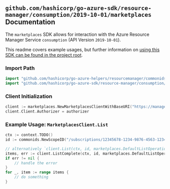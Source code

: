 
## `github.com/hashicorp/go-azure-sdk/resource-manager/consumption/2019-10-01/marketplaces` Documentation

The `marketplaces` SDK allows for interaction with the Azure Resource Manager Service `consumption` (API Version `2019-10-01`).

This readme covers example usages, but further information on [using this SDK can be found in the project root](https://github.com/hashicorp/go-azure-sdk/tree/main/docs).

### Import Path

```go
import "github.com/hashicorp/go-azure-helpers/resourcemanager/commonids"
import "github.com/hashicorp/go-azure-sdk/resource-manager/consumption/2019-10-01/marketplaces"
```


### Client Initialization

```go
client := marketplaces.NewMarketplacesClientWithBaseURI("https://management.azure.com")
client.Client.Authorizer = authorizer
```


### Example Usage: `MarketplacesClient.List`

```go
ctx := context.TODO()
id := commonids.NewScopeID("/subscriptions/12345678-1234-9876-4563-123456789012/resourceGroups/some-resource-group")

// alternatively `client.List(ctx, id, marketplaces.DefaultListOperationOptions())` can be used to do batched pagination
items, err := client.ListComplete(ctx, id, marketplaces.DefaultListOperationOptions())
if err != nil {
	// handle the error
}
for _, item := range items {
	// do something
}
```
